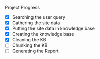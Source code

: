 
Project Progress

- [x] Searching the user query
- [x] Gathering the site data
- [x] Putting the site data in knowledge base
- [x] Creating the knowledge base
- [x] Cleaning the KB
- [ ] Chunking the KB
- [ ] Generating the Report
